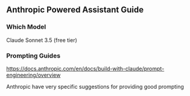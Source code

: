 ## Anthropic Powered Assistant Guide

### Which Model

Claude Sonnet 3.5 (free tier)

### Prompting Guides
https://docs.anthropic.com/en/docs/build-with-claude/prompt-engineering/overview

Anthropic have very specific suggestions for providing good prompting